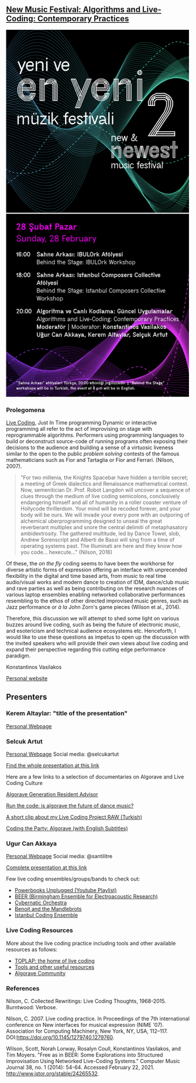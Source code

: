 ## [New Music Festival: Algorithms and Live-Coding: Contemporary Practices](https://www.arter.org.tr/en/algorithms-and-live-coding)


<img src="img/YEYMF_2_Program-SM-08.jpg" width="500" height="500">
<img src="img/YEYMF_2_Program-SM-03.jpg" width="500" height="500">

### Prolegomena
[Live Coding](https://toplap.org/about/), Just In Time programming Dynamic or interactive programming all refer to the act of improvising on stage with reprogrammable algorithms. Performers using programming languages to build or deconstruct source-code of running programs often exposing their decisions to the audience and building a sense of a virtuosic liveness similar to the open to the public _problem solving_ contests of the famous mathematicians such as Fior and Tartaglia or Fior and Ferrari. (Nilson, 2007).

> "For two millenia, the Knights Spacebar have hidden a terrible secret; a meeting of Greek dialectics and Renaissance mathematical contest. Now, semenitician Dr. Prof. Robot Langdon will uncover a sequence of clues through the medium of live coding semicolons, conclusively endangering himself and all of humanity in a roller coaster venture of Hollycode thrillerdom. Your mind will be recoded forever, and your body will be ours. We will invade your every pore with an outporing of alchemical uberprogramming designed to unseal the great reverberant multiplex and snore the central delimiti of metaphasatory ambidextrosity. The gathered multitude, led by Dance Towel, slob, Andrew Sorenscript and Alberti de Bassi will sing from a time of operating systems past. The Illuminati are here and they know how you code... hexecute..." (Nilson, 2016)

Of these, the _on the fly_ coding seems to have been the workhorse for diverse artistic forms of expression offering an interface with unprecended flexibility in the digital and time based arts, from music to real time audio/visual works and modern dance to creation of IDM, dance/club music and rave parties as well as being contributing on the research nuances of various laptop ensembles enabling networked collaborative performances resembling to the ethos of other directed improvised music genres, such as Jazz performance or _à la_ John Zorn's game pieces (Wilson et al., 2014).

Therefore, this discussion we will attempt to shed some light on various buzzes around live coding, such as being the future of electronic music, and esotericism and technical audience ecosystems etc. Henceforth, I would like to use these questions as impetus to open up the discussion with the invited speakers who will provide their own views about live coding and expand their perspective regarding this cutting edge performance paradigm.

Konstantinos Vasilakos

[Personal website](https://konvas.github.io/about/)

## Presenters

### Kerem Altaylar: "title of the presentation"
[Personal Webpage](...)

### Selcuk Artut
[Personal Webpage](https://www.selcukartut.com)
Social media: @selcukartut

[Find the whole presentation at this link](https://www.dropbox.com/s/5yyjt2sw6p9qj5i/SelcukArtut-NewMusicPresentation.pdf?dl=0)

Here are a few links to a selection of documentaries on Algorave and Live Coding Culture

[Algorave Generation Resident Advisor](https://www.youtube.com/watch?v=S2EZqikCIfY&ab_channel=ResidentAdvisor)


[Run the code: is algorave the future of dance music?](https://www.youtube.com/watch?v=h340aNznHnM&ab_channel=GuardianCulture)


[A short clip about my Live Coding Project RAW (Turkish)](https://www.youtube.com/watch?v=Fc1UozFJd-E&t=109s&ab_channel=Digilogue)

[Coding the Party: Algorave (with English Subtitles)](https://www.youtube.com/watch?v=BcbsDcZ9k-A&ab_channel=selcukartut)

### Ugur Can Akkaya
[Personal Webpage](https://www.researchgate.net/profile/Ugur-Akkaya)
Social media: @santilitre

[Complete presentation at this link](https://docs.google.com/presentation/d/10DulGGVKEMmsdiGbYEE6aY_sHEJLIoqdnXFUP0E7GPI/edit?usp=sharing)

Few live coding ensembles/groups/bands to check out:
- [Powerbooks Unplugged (Youtube Playlist) ](https://www.youtube.com/watch?v=OphvaU5oaJU&list=PLKRUGJaqJkAfU_PaYUeiRzD5qh5tkwvdj)
- [BEER (Birmingham Ensemble for Electroacoustic Research)](https://www.birmingham.ac.uk/facilities/ea-studios/research/beer.aspx)
- [Cybernatic Orchestra](https://global.mcmaster.ca/activity/cybernetic-orchestra/)
- [Benoit and the Mandlebrots](https://www.the-mandelbrots.de/)
- [Istanbul Coding Ensemble](https://konvas.github.io/ice/)


### Live Coding Resources
More about the live coding practice including tools and other available resources as follows:
- [TOPLAP: the home of live coding](https://toplap.org)
- [Tools and other useful resources](https://github.com/toplap/awesome-livecoding)
- [Algorave Community](https://algorave.com)



### References
Nilson, C. Collected Rewritings: Live Coding Thoughts, 1968-2015. Burntwood: Verbose.

Nilson, C. 2007. Live coding practice. In Proceedings of the 7th international conference on New interfaces for musical expression (NIME '07). Association for Computing Machinery, New York, NY, USA, 112–117. DOI:https://doi.org/10.1145/1279740.1279760.

Wilson, Scott, Norah Lorway, Rosalyn Coull, Konstantinos Vasilakos, and Tim Moyers. "Free as in BEER: Some Explorations into Structured Improvisation Using Networked Live-Coding Systems." Computer Music Journal 38, no. 1 (2014): 54-64. Accessed February 22, 2021. http://www.jstor.org/stable/24265532.
